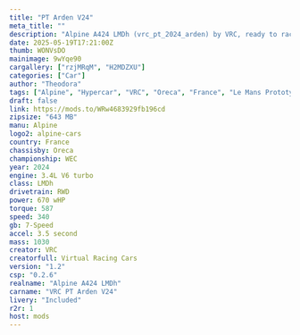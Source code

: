 ```yaml
---
title: "PT Arden V24"
meta_title: ""
description: "Alpine A424 LMDh (vrc_pt_2024_arden) by VRC, ready to race!"
date: 2025-05-19T17:21:00Z
thumb: WONVsDO
mainimage: 9wYqe90
cargallery: ["rzjMRqM", "H2MDZXU"]
categories: ["Car"]
author: "Theodora"
tags: ["Alpine", "Hypercar", "VRC", "Oreca", "France", "Le Mans Prototype", "LMH", "WEC"]
draft: false
link: https://mods.to/WRw4683929fb196cd
zipsize: "643 MB"
manu: Alpine
logo2: alpine-cars
country: France
chassisby: Oreca
championship: WEC
year: 2024
engine: 3.4L V6 turbo
class: LMDh
drivetrain: RWD
power: 670 wHP
torque: 587
speed: 340
gb: 7-Speed
accel: 3.5 second
mass: 1030
creator: VRC
creatorfull: Virtual Racing Cars
version: "1.2"
csp: "0.2.6"
realname: "Alpine A424 LMDh"
carname: "VRC PT Arden V24"
livery: "Included"
r2r: 1
host: mods
---
```

